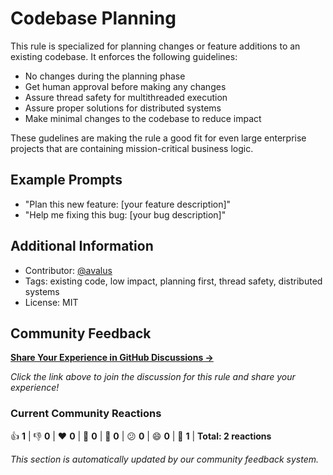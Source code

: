 # Codebase Planning

This rule is specialized for planning changes or feature additions to an existing codebase. It enforces the following guidelines:

- No changes during the planning phase
- Get human approval before making any changes
- Assure thread safety for multithreaded execution
- Assure proper solutions for distributed systems
- Make minimal changes to the codebase to reduce impact

These gudelines are making the rule a good fit for even large enterprise projects that are containing mission-critical business logic.

## Example Prompts

- "Plan this new feature: [your feature description]"
- "Help me fixing this bug: [your bug description]"

## Additional Information

- Contributor: [@avalus](https://github.com/avalus)
- Tags: existing code, low impact, planning first, thread safety, distributed systems
- License: MIT

## Community Feedback

**[Share Your Experience in GitHub Discussions →](https://github.com/avalus/rulebase/discussions)**

*Click the link above to join the discussion for this rule and share your experience!*

### Current Community Reactions
<!-- STATS_START -->
👍 **1** | 👎 **0** | ❤️ **0** | 🚀 **0** | 👀 **0** | 😕 **0** | 😄 **0** | 🎉 **1** | **Total: 2 reactions**
<!-- STATS_END -->

*This section is automatically updated by our community feedback system.*